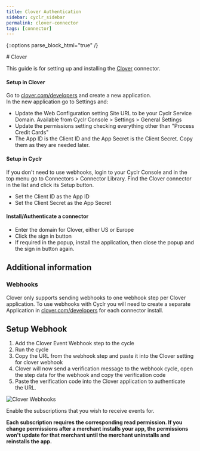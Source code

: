 ```yaml
---
title: Clover Authentication
sidebar: cyclr_sidebar
permalink: clover-connector
tags: [connector]
---
```

{::options parse_block_html="true" /}
<section class="card">
# Clover

This guide is for setting up and installing the [Clover](https://cyclr.com/integrate/clover) connector.

#### Setup in Clover

Go to [clover.com/developers](https://www.clover.com/developers/) and create a new application.  
In the new application go to Settings and:

*   Update the Web Configuration setting Site URL to be your Cyclr Service Domain. Available from Cyclr Console > Settings > General Settings
*   Update the permissions setting checking everything other than "Process Credit Cards"
*   The App ID is the Client ID and the App Secret is the Client Secret.  Copy them as they are needed later.

#### Setup in Cyclr

If you don't need to use webhooks, login to your Cyclr Console and in the top menu go to Connectors > Connector Library. Find the Clover connector in the list and click its Setup button.

*   Set the Client ID as the App ID
*   Set the Client Secret as the App Secret

#### Install/Authenticate a connector

*   Enter the domain for Clover, either US or Europe
*   Click the sign in button
*   If required in the popup, install the application, then close the popup and the sign in button again.

</section>
<section class="card">

## Additional information

### Webhooks

Clover only supports sending webhooks to one webhook step per Clover application. To use webhooks with Cyclr you will need to create a separate Application in [clover.com/developers](https://www.clover.com/developers/) for each connector install.

## Setup Webhook

1.  Add the Clover Event Webhook step to the cycle
2.  Run the cycle
3.  Copy the URL from the webhook step and paste it into the Clover setting for clover webhook
4.  Clover will now send a verification message to the webhook cycle, open the step data for the webhook and copy the verification code
5.  Paste the verification code into the Clover application to authenticate the URL.

![Clover Webhooks](./images/clover-webhooks-1.png)

Enable the subscriptions that you wish to receive events for.

**Each subscription requires the corresponding read permission. If you change permissions after a merchant installs your app, the permissions won't update for that merchant until the merchant uninstalls and reinstalls the app.**

</section>
